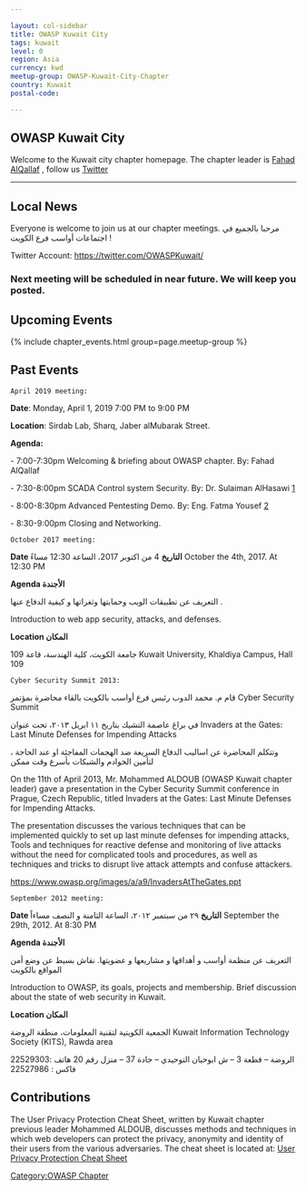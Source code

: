 ```yaml
---

layout: col-sidebar
title: OWASP Kuwait City
tags: kuwait
level: 0
region: Asia
currency: kwd
meetup-group: OWASP-Kuwait-City-Chapter
country: Kuwait
postal-code: 

---
```

<!-- rebuild -->

OWASP Kuwait City
-------------
Welcome to the Kuwait city chapter homepage. The chapter leader is <a href="mailto:fahad.alqallaf@owasp.org">Fahad AlQallaf</a> , follow us [Twitter](https://twitter.com/OWASPKuwait)

---
## Local News

Everyone is welcome to join us at our chapter meetings. مرحبا بالجميع في
اجتماعات أواسب فرع الكويت \!

Twitter Account: <https://twitter.com/OWASPKuwait/>

### Next meeting will be scheduled in near future. We will keep you posted.
## Upcoming Events
{% include chapter_events.html group=page.meetup-group %}

## Past Events

`April 2019 meeting:`

**Date**: Monday, April 1, 2019 7:00 PM to 9:00 PM

**Location**: Sirdab Lab, Sharq, Jaber alMubarak Street.

**Agenda:**

\- 7:00-7:30pm Welcoming & briefing about OWASP chapter. By: Fahad
AlQallaf

\- 7:30-8:00pm SCADA Control system Security. By: Dr. Sulaiman AlHasawi
[1](/www-pdf-archive/Owasp-1-Trisis_Alhasawi.pdf)

\- 8:00-8:30pm Advanced Pentesting Demo. By: Eng. Fatma Yousef
[2](/www-pdf-archive/Fatma_Presentation.pdf)

\- 8:30-9:00pm Closing and Networking.

`October 2017 meeting:`

**Date التاريخ** 4 من اكتوبر 2017، الساعة 12:30 مساءً October the 4th,
2017. At 12:30 PM

**Agenda الأجندة**

التعريف عن تطبيقات الويب وحمايتها وثغراتها و كيفية الدفاع عنها .

Introduction to web app security, attacks, and defenses.

**Location المكان**

جامعة الكويت، كلية الهندسة، قاعة 109 Kuwait University, Khaldiya Campus,
Hall 109

`Cyber Security Summit 2013:`

قام م. محمد الدوب رئيس فرع أواسب بالكويت بالقاء محاضرة بمؤتمر Cyber
Security Summit

في براغ عاصمة التشيك بتاريخ ١١ ابريل ٢٠١٣، تحت عنوان Invaders at the
Gates: Last Minute Defenses for Impending Attacks

، وتتكلم المحاضرة عن اساليب الدفاع السريعة ضد الهجمات المفاجئة او عند
الحاجة لتأمين الخوادم والشبكات بأسرع وقت ممكن

On the 11th of April 2013, Mr. Mohammed ALDOUB (OWASP Kuwait chapter
leader) gave a presentation in the Cyber Security Summit conference in
Prague, Czech Republic, titled Invaders at the Gates: Last Minute
Defenses for Impending Attacks.

The presentation discusses the various techniques that can be
implemented quickly to set up last minute defenses for impending
attacks, Tools and techniques for reactive defense and monitoring of
live attacks without the need for complicated tools and procedures, as
well as techniques and tricks to disrupt live attack attempts and
confuse attackers.

<https://www.owasp.org/images/a/a9/InvadersAtTheGates.ppt>

`September 2012 meeting:`

**Date التاريخ** ٢٩ من سبتمبر ٢٠١٢، الساعة الثامنة و النصف مساءاً
September the 29th, 2012. At 8:30 PM

**Agenda الأجندة**

التعريف عن منظمة أواسب و أهدافها و مشاريعها و عضويتها. نقاش بسيط عن وضع
أمن المواقع بالكويت

Introduction to OWASP, its goals, projects and membership. Brief
discussion about the state of web security in Kuwait.

**Location المكان**

الجمعية الكويتية لتقنية المعلومات، منطقة الروضة Kuwait Information
Technology Society (KITS), Rawda area

الروضة – قطعة 3 – ش ابوحيان التوحيدي – جادة 37 – منزل رقم 20
هاتف :22529303 فاكس : 22527986

## Contributions

The User Privacy Protection Cheat Sheet, written by Kuwait chapter previous
leader Mohammed ALDOUB, discusses methods and techniques in which web
developers can protect the privacy, anonymity and identity of their
users from the various adversaries. The cheat sheet is located at: [User
Privacy Protection Cheat
Sheet](https://www.owasp.org/index.php/User_Privacy_Protection_Cheat_Sheet)

[Category:OWASP Chapter](Category:OWASP_Chapter )
